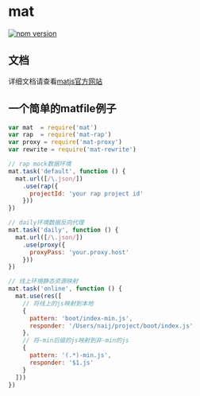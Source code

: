 # mat

[![npm version](https://badge.fury.io/js/mat.svg)](http://badge.fury.io/js/mat)

## 文档

详细文档请查看[matjs官方网站](http://matjs.com/)

## 一个简单的matfile例子

```javascript
var mat  = require('mat')
var rap  = require('mat-rap')
var proxy = require('mat-proxy')
var rewrite = require('mat-rewrite')

// rap mock数据环境
mat.task('default', function () {
  mat.url([/\.json/])
    .use(rap({
      projectId: 'your rap project id'
    }))
})

// daily环境数据反向代理
mat.task('daily', function () {
  mat.url([/\.json/])
    .use(proxy({
      proxyPass: 'your.proxy.host'
    }))
})

// 线上环境静态资源映射
mat.task('online', function () {
  mat.use(res([
    // 将线上的js映射到本地
    {
      pattern: 'boot/index-min.js',
      responder: '/Users/naij/project/boot/index.js'
    }, 
    // 将-min后缀的js映射到非-min的js
    {
      pattern: '(.*)-min.js',
      responder: '$1.js'
    }
  ]))
})
```